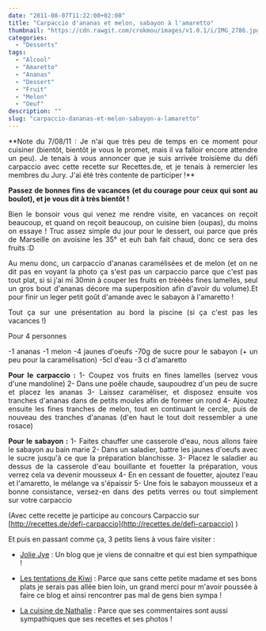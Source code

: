 ```yaml
---
date: "2011-08-07T11:22:00+02:00"
title: "Carpaccio d'ananas et melon, sabayon à l'amaretto"
thumbnail: "https://cdn.rawgit.com/crokmou/images/v1.0.1/i/IMG_2786.jpg"
categories:
  - "Desserts"
tags:
  - "Alcool"
  - "Amaretto"
  - "Ananas"
  - "Dessert"
  - "Fruit"
  - "Melon"
  - "Oeuf"
description: ""
slug: "carpaccio-dananas-et-melon-sabayon-a-lamaretto"
---
```




<div style="text-align: justify;">**Note du 7/08/11 : Je n'ai que très peu de temps en ce moment pour cuisiner (bientôt, bientôt je vous le promet, mais il va falloir encore attendre un peu). Je tenais à vous annoncer que je suis arrivée troisième du défi carpaccio avec cette recette sur Recettes.de, et je tenais à remercier les membres du Jury. J'ai été très contente de participer !**

**Passez de bonnes fins de vacances (et du courage pour ceux qui sont au boulot), et je vous dit à très bientôt !**

Bien le bonsoir vous qui venez me rendre visite, en vacances on reçoit beaucoup, et quand on reçoit beaucoup, on cuisine bien (oupas), du moins on essaye ! Truc assez simple du jour pour le dessert, oui parce que près de Marseille on avoisine les 35° et euh bah fait chaud, donc ce sera des fruits :D

Au menu donc, un carpaccio d'ananas caramélisées et de melon (et on ne dit pas en voyant la photo ça s'est pas un carpaccio parce que c'est pas tout plat, si si j'ai mi 30min à couper les fruits en trèèèès fines lamelles, seul un gros bout d'ananas décore ma superposition afin d'avoir du volume).Et pour finir un leger petit goût d'amande avec le sabayon à l'amaretto !

Tout ça sur une présentation au bord la piscine (si ça c'est pas les vacances !)

Pour 4 personnes

-1 ananas -1 melon -4 jaunes d'oeufs -70g de sucre pour le sabayon (+ un peu pour la caramélisation) -5cl d'eau -3 cl d'amaretto

**Pour le carpaccio :** 1- Coupez vos fruits en fines lamelles (servez vous d'une mandoline) 2- Dans une poêle chaude, saupoudrez d'un peu de sucre et placez les ananas 3- Laissez caraméliser, et disposez ensuite vos tranches d'ananas dans de petits moules afin de former un rond 4- Ajoutez ensuite les fines tranches de melon, tout en continuant le cercle, puis de nouveau des tranches d'ananas (d'en haut le tout doit ressembler a une rosace)

**Pour le sabayon :** 1- Faites chauffer une casserole d'eau, nous allons faire le sabayon au bain marie 2- Dans un saladier, battre les jaunes d'oeufs avec le sucre jusqu'à ce que la préparation blanchisse. 3- Placez le saladier au dessus de la casserole d'eau bouillante et fouetter la préparation, vous verrez cela va devenir mousseux 4- En en cessant de fouetter, ajoutez l'eau et l'amaretto, le mélange va s'épaissir 5- Une fois le sabayon mousseux et a bonne consistance, versez-en dans des petits verres ou tout simplement sur votre carpaccio

</div>

(Avec cette recette je participe au concours Carpaccio sur [http://recettes.de/defi-carpaccio](http://recettes.de/defi-carpaccio) )

Et puis en passant comme ça, 3 petits liens à vous faire visiter :

- [Jolie Jye](http://joliejye.blogspot.com/) : Un blog que je viens de connaitre et qui est bien sympathique !

- [Les tentations de Kiwi](http://kiwi62.canalblog.com/) : Parce que sans cette petite madame et ses bons plats je serais pas allée bien loin, un grand merci pour m'avoir poussée à faire ce blog et ainsi rencontrer pas mal de gens bien sympa !

- [La cuisine de Nathalie](http://www.lacuisinedenathalie.com/) : Parce que ses commentaires sont aussi sympathiques que ses recettes et ses photos !

 